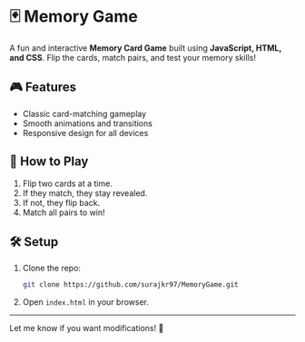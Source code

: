 # 🃏 Memory Game  

A fun and interactive **Memory Card Game** built using **JavaScript, HTML, and CSS**. Flip the cards, match pairs, and test your memory skills!  

## 🎮 Features  
- Classic card-matching gameplay  
- Smooth animations and transitions  
- Responsive design for all devices  

## 🚀 How to Play  
1. Flip two cards at a time.  
2. If they match, they stay revealed.  
3. If not, they flip back.  
4. Match all pairs to win!  

## 🛠 Setup  
1. Clone the repo:  
   ```sh
   git clone https://github.com/surajkr97/MemoryGame.git
   ```  
2. Open `index.html` in your browser.  

---

Let me know if you want modifications! 🚀
